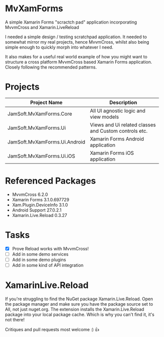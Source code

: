 # MvXamForms

A simple Xamarin Forms "scractch pad" application incorporating MvvmCross and Xamarin.LiveReload

I needed a simple design / testing scratchpad application. It needed to somewhat mirror my real projects, hence MvvmCross, whilst also being simple enough to quickly morph into whatever I need.

It also makes for a useful real world example of how you might want to structure a cross platform MvvmCross based Xamarin Forms application. Closely following the recommended patterns.

# Projects

| Project Name | Description |
| --- | --- |
| JamSoft.MvXamForms.Core | All UI agnostic logic and view models |
| JamSoft.MvXamForms.Ui | Views and Ui related classes and Custom controls etc. |
| JamSoft.MvXamForms.Ui.Android | Xamarin Forms Android application |
| JamSoft.MvXamForms.Ui.iOS | Xamarin Forms iOS application |

# Referenced Packages

- MvvmCross 6.2.0
- Xamarin Forms 3.1.0.697729
- Xam.Plugin.DeviceInfo 3.1.0
- Android Support 27.0.2.1
- Xamarin.Live.Reload 0.3.27

# Tasks

- [x] Prove Reload works with MvvmCross!
- [ ] Add in some demo services
- [ ] Add in some demo plugins
- [ ] Add in some kind of API integration

# XamarinLive.Reload

If you're struggling to find the NuGet package Xamarin.Live.Reload. Open the package manager and make sure you have the package source set to All, not just nuget.org. The extension installs the Xamarin.Live.Reload package into your local package cache. Which is why you can't find it, it's not there!

Critiques and pull requests most welcome :) :+1: